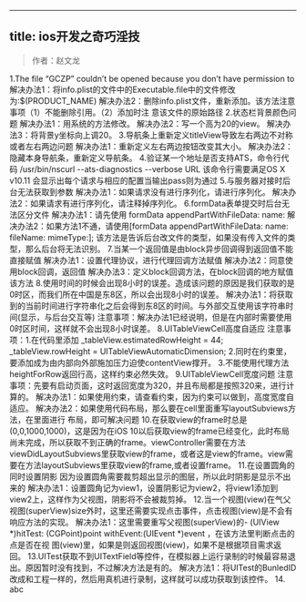 
---
title: ios开发之奇巧淫技
---

>作者：赵文龙

1.The file “GCZP” couldn’t be opened because you don’t have permission to
	解决办法1：将info.plist的文件中的Executable.file中的文件修改为:$(PRODUCT_NAME)
	解决办法2：删除info.plist文件，重新添加。该方法注意事项（1）不能删除引用。（2）添加时注			   意该文件的原始路径
2.状态栏背景颜色问题
	解决办法1：用系统的方法修改。
	解决办法2：写一个高为20的view。
	解决办法3：将背景y坐标向上调20。
3.导航条上重新定义titleView导致左右两边不对称或者左右两边问题
	解决办法1：重新定义左右两边按钮改变其大小。
	解决办法2：隐藏本身导航条，重新定义导航条。
4.验证某一个地址是否支持ATS，命令行代码 /usr/bin/nscurl --ats-diagnostics --verbose URL 该命令行需要满足OS X v10.11 会显示出每个请求与相应的配置当输出pass则为通过
5.与服务器对接时后台无法获取到参数
	解决办法1：如果请求没有进行序列化，请进行序列化。
	解决办法2：如果请求有进行序列化，请注释掉序列化。
6.formData表单提交时后台无法区分文件
	解决办法1：请先使用 formData appendPartWithFileData: name:
	解决办法2：如果方法1不通，请使用[formData appendPartWithFileData: name: fileName: mimeType:]; 该方法是告诉后台改文件的类型，如果没有传入文件的类型，那么后台将无法识别。
7.当某一个返回值是由block异步回调得到返回值不能直接赋值
	解决办法1：设置代理协议，进行代理回调方法赋值
	解决办法2：同意使用block回调，返回值
	解决办法3：定义block回调方法，在block回调的地方赋值该方法
8.使用时间的时候会出现8小时的误差。造成该问题的原因是我们获取的是0时区，而我们所在中国是东8区，所以会出现8小时的误差。
	解决办法1：将获取到的当前时间进行字符串化之后会得到东8区的时间。与外部交互使用该字符串时间(显示，与后台交互等)
	注意事项：解决办法1已经说明，但是在内部时需要使用0时区时间，这样就不会出现8小时误差。
8.UITableViewCell高度自适应
	注意事项：1.在代码里添加 _tableView.estimatedRowHeight = 44;
    _tableView.rowHeight = UITableViewAutomaticDimension;
		2.同时在约束里，要添加成为由内部向外部施加压力迫使contentView撑开。
		3.不能使用代理方法heightForRow返回行高，这样约束必然失效。
9.UITableViewCell宽度问题
	注意事项：先要有启动页面，这时返回宽度为320，并且布局都是按照320来，进行计算的。
	解决办法1：如果使用约束，请查看约束，因为约束可以做到，高度宽度自适应。
	解决办法2：如果使用代码布局，那么要在cell里面重写layoutSubviews方法，在里面进行		布局，即可解决问题
10.在获取view的frame时总是(0,0,1000,1000)，这是因为在iOS 10以后获取view的frame已经变化，此时布局尚未完成，所以获取不到正确的frame。viewController需要在方法viewDidLayoutSubviews里获取view的frame，或者这是view的frame。view需要在方法layoutSubviews里获取view的frame,或者设置frame。
11.在设置圆角的同时设置阴影
	因为设置圆角需要裁剪超出显示的图层，所以此时阴影是显示不出来的
	解决办法1：设置圆角记为view1，设置阴影记为view2，将view1添加到view2上，这样作为父视图，阴影将不会被裁剪掉。
	12.当一个视图(view)在气父视图(superView)size外时，这里还需要实现点击事件，点击视图(view)是不会有响应方法的实现。
		解决办法1：这里需要重写父视图(superView)的- (UIView *)hitTest:				(CGPoint)point withEvent:(UIEvent *)event ，在该方法里判断点击的点是否在视	图(view)里，如果是则返回视图(view)，如果不是根据项目需求返回。
	13.UITest获取不到UITextField等控件，在模拟器上运行录制的时候最容易退出。原因暂时没有找到，不过解决方法是有的。
		解决方法1：将UITest的BunledID改成和工程一样的，然后用真机进行录制，这样就可以成功获取到该控件。
  14. abc 
